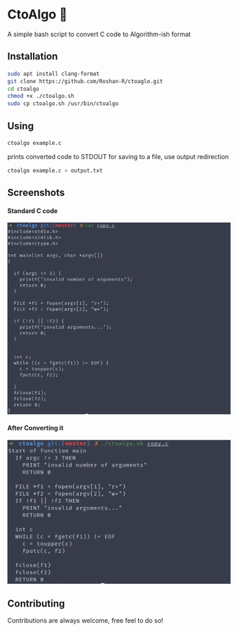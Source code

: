 # CtoAlgo :notebook_with_decorative_cover:

A simple bash script to convert C code to Algorithm-ish format


## Installation

```bash
sudo apt install clang-format
git clone https://github.com/Roshan-R/ctoaglo.git
cd ctoalgo
chmod +x ./ctoalgo.sh
sudo cp ctoalgo.sh /usr/bin/ctoalgo 
```

## Using

```bash
ctoalgo example.c
```
prints converted code to STDOUT
for saving to a file, use output redirection

```bash
ctoalgo example.c > output.txt
```

## Screenshots

#### Standard C code
![Screenshot_1](imgs/Screenshot_1.png)

#### After Converting it
![Screenshot_2](imgs/Screenshot_2.png)

## Contributing

Contributions are always welcome, free feel to do so!
